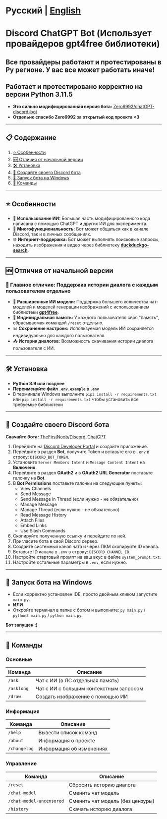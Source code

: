 # Русский | [English](README_EN.md)

# Discord ChatGPT Bot (Использует провайдеров gpt4free библиотеки)

## Все провайдеры работают и протестированы в Ру регионе. У вас все может работать иначе!
## Работает и протестировано корректно на версии Python 3.11.5

* **Это сильно модифицированная версия бота:** [Zero6992/chatGPT-discord-bot](https://github.com/Zero6992/chatGPT-discord-bot)
* **Отдельно спасибо Zero6992 за открытый код проекта <3**

---

## 📋 Содержание

1. [⭐️ Особенности](#%EF%B8%8F-особенности)
2. [🆕 Отличия от начальной версии](#-отличия-от-начальной-версии)
3. [🛠️ Установка](#%EF%B8%8F-установка)
4. [🔨 Создайте своего Discord бота](#-создайте-своего-discord-бота)
5. [🚀 Запуск бота на Windows](#-запуск-бота-на-windows)
6. [📝 Команды](#-команды)

---

## ⭐️ Особенности

* 🧠 **Использование ИИ:** Большая часть модифицированного кода написана с помощью ChatGPT и других ИИ для эксперимента.
* 💬 **Многофункциональность:** Бот может общаться как в канале Discord, так и в личных сообщениях.
* 🌐 **Интернет-поддержка:** Бот может выполнять поисковые запросы, находить изображения и видео через библиотеку **[duckduckgo-search](https://github.com/deedy5/duckduckgo_search)**.

---

## 🆕 Отличия от начальной версии

### 🔹 Главное отличие: Поддержка истории диалога с каждым пользователем отдельно

* 🧠 **Расширенные ИИ модели:** Поддержка большего количества чат-моделей и моделей генерации изображений с использованием библиотеки **[gpt4free](https://github.com/xtekky/gpt4free)**.
* 💾 **Индивидуальная память:** У каждого пользователя своя "память", сбрасываемая командой `/reset` отдельно.
* 📊 **Сохранение настроек:** Используемая модель ИИ сохраняется индивидуально для каждого пользователя.
* 📥 **История диалогов:** Возможность скачивания истории диалога пользователя с ИИ.

---

## 🛠️ Установка

* **Python 3.9 или позднее**
* **Переименуйте файл `.env.example` в `.env`**
* В терминале Windows выполните `pip3 install -r requirements.txt` или `pip install -r requirements.txt` чтобы установить все требуемые библиотеки

---

## 🔨 Создайте своего Discord бота

**Скачайте бота:** [TheFirstNoob/Discord-ChatGPT](https://github.com/TheFirstNoob/Discord-ChatGPT/archive/refs/heads/main.zip)

1. Перейдите на [Discord Developer Portal](https://discord.com/developers/applications) и создайте приложение.
2. Перейдите в раздел **Bot**, получите Token и вставьте его в `.env` в строку: `DISCORD_BOT_TOKEN`.
3. Установите `Server Members Intent` и `Message Content Intent` на **Включено**.
4. Перейдите в раздел **OAuth2** и в **OAuth2 URL Generator** поставьте галочку на **Bot**.
5. В **Bot Permissions** поставьте галочки на следующие пункты:
   - View Channels
   - Send Message
   - Send Message in Thread (если нужно - не обязательно)
   - Manage Message
   - Manage Thread (если нужно - не обязательно)
   - Read Message History
   - Attach Files
   - Embed Links
   - Use Slash Commands
6. Скопируйте полученную ссылку и перейдите по ней.
7. Пригласите бота в свой Discord сервер.
8. Создайте системный канал чата и через ПКМ скопируйте ID канала.
9. Вставьте ID канала в `.env` в строку: `DISCORD_CHANNEL_ID`.
10. Настройте стартовый промпт на ваш вкус в файле `system_prompt.txt`.
11. Настройте остальные параметры в `.env`, если нужно.

---

## 🚀 Запуск бота на Windows

* Если корректно установлен IDE, просто двойным кликом запустите `main.py`.
* **ИЛИ**
* Откройте терминал в папке с ботом и выполните: `py main.py` / `python3 main.py` / `python main.py`.

**Бот запущен :)**

---

## 📝 Команды

### Основные
| Команда        | Описание                                  |
|----------------|-------------------------------------------|
| `/ask`         | Чат с ИИ (в ЛС отдельная память)			 |
| `/asklong`     | Чат с ИИ с большим контекстным запросом   |
| `/draw`        | Создать изображение с помощью ИИ          |

### Информация
| Команда        | Описание                                 |
|----------------|------------------------------------------|
| `/help`        | Вывести список команд                    | 
| `/about`       | Информация о проекте                     |
| `/changelog`   | Информация об изменениях                	|

### Управление
| Команда        			| Описание                                  |
|---------------------------|-------------------------------------------|
| `/reset`       			| Сбросить историю диалога                 	|
| `/chat-model` 			| Сменить чат модель                     	|
| `/chat-model-uncensored` 	| Сменить чат модель (без цензуры)          |
| `/history`     			| Скачать историю диалога                  	| 
